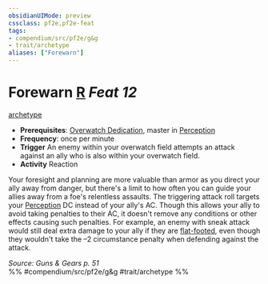 ```yaml
---
obsidianUIMode: preview
cssclass: pf2e,pf2e-feat
tags:
- compendium/src/pf2e/g&g
- trait/archetype
aliases: ["Forewarn"]
---
```

# Forewarn  [R](/rules/core-rulebook/chapter-9-playing-the-game.md#Actions "Reaction") *Feat 12*  
[archetype](/rules/traits/archetype.md)  

- **Prerequisites**: [Overwatch Dedication](/compendium/feats/overwatch-dedication-g-g.md), master in [Perception](/compendium/skills.md#Perception)
- **Frequency**: once per minute
- **Trigger** An enemy within your overwatch field attempts an attack against an ally who is also within your overwatch field.
- **Activity** Reaction

Your foresight and planning are more valuable than armor as you direct your ally away from danger, but there's a limit to how often you can guide your allies away from a foe's relentless assaults. The triggering attack roll targets your [Perception](/compendium/skills.md#Perception) DC instead of your ally's AC. Though this allows your ally to avoid taking penalties to their AC, it doesn't remove any conditions or other effects causing such penalties. For example, an enemy with sneak attack would still deal extra damage to your ally if they are [flat-footed](/rules/conditions.md#Flat-footed), even though they wouldn't take the –2 circumstance penalty when defending against the attack.

*Source: Guns & Gears p. 51*  
%% #compendium/src/pf2e/g&g #trait/archetype %%